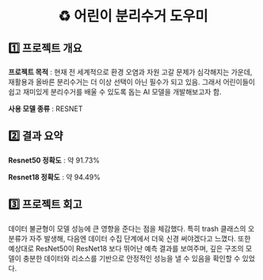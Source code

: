 <h1 align = "center"> ♻️ 어린이 분리수거 도우미</h1>

## 1️⃣ 프로젝트 개요

**프로젝트 목적** : 현재 전 세계적으로 환경 오염과 자원 고갈 문제가 심각해지는 가운데, 재활용과 올바른 분리수거는 더 이상 선택이 아닌 필수가 되고 있음. 그래서 어린이들이 쉽고 재미있게 분리수거를 배울 수 있도록 돕는            AI 모델을 개발해보고자 함.

**사용 모델 종류** : RESNET

## 2️⃣ 결과 요약

**Resnet50 정확도** : 약 91.73%

**Resnet18 정확도** : 약 94.49%


## 3️⃣ 프로젝트 회고

데이터 불균형이 모델 성능에 큰 영향을 준다는 점을 체감했다. 특히 trash 클래스의 오분류가 자주 발생해, 다음엔 데이터 수집 단계에서 더욱 신경 써야겠다고 느꼈다. 또한 예상대로 ResNet50이 ResNet18 
보다 뛰어난 예측 결과를 보여주며, 깊은 구조의 모델이 충분한 데이터와 리소스를 기반으로 안정적인 성능을 낼 수 있음을 확인할 수 있었다. 
